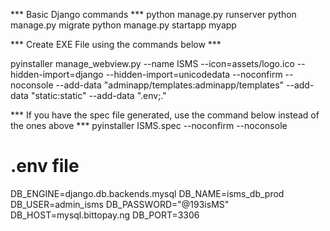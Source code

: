 *** Basic Django commands ***
python manage.py runserver
python manage.py migrate
python manage.py startapp myapp


*** Create EXE File using the commands below ***

pyinstaller manage_webview.py --name ISMS --icon=assets/logo.ico --hidden-import=django --hidden-import=unicodedata --noconfirm --noconsole --add-data "adminapp/templates:adminapp/templates" --add-data "static:static" --add-data ".env;."



*** If you have the spec file generated, use the command below instead of the ones above ***
pyinstaller ISMS.spec --noconfirm --noconsole

# .env file
DB_ENGINE=django.db.backends.mysql
DB_NAME=isms_db_prod
DB_USER=admin_isms
DB_PASSWORD="@193isMS"
DB_HOST=mysql.bittopay.ng
DB_PORT=3306


